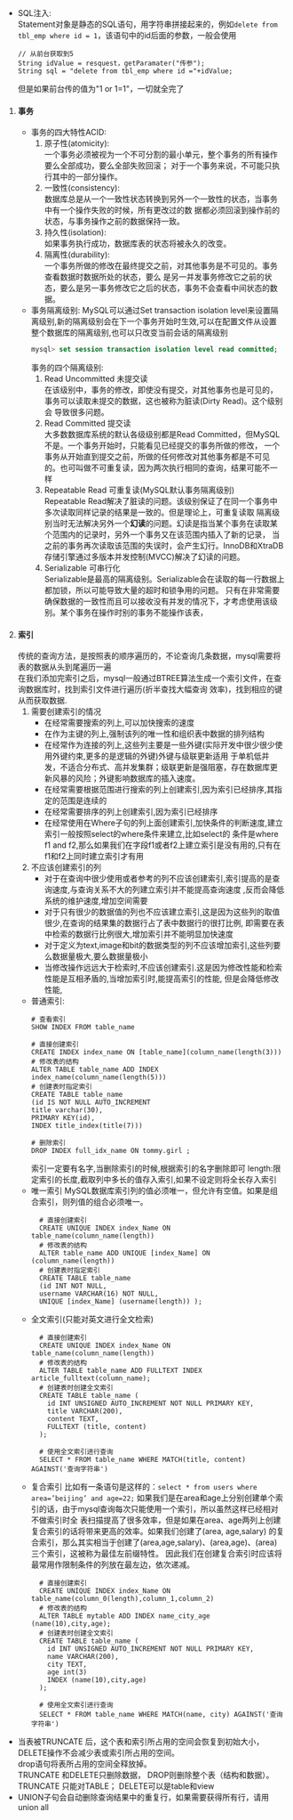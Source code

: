 - SQL注入:  
    Statement对象是静态的SQL语句，用字符串拼接起来的，例如```delete from tbl_emp where id = 1```，该语句中的id后面的参数，一般会使用
    ```
    // 从前台获取到5
    String idValue = resquest，getParamater("传参");
    String sql = "delete from tbl_emp where id ="+idValue;
    ```
    但是如果前台传的值为"1 or 1=1"，一切就全完了
1. #### 事务
    - 事务的四大特性ACID:  
        1. 原子性(atomicity):  
            一个事务必须被视为一个不可分割的最小单元，整个事务的所有操作要么全部成功，要么全部失败回滚；
            对于一个事务来说，不可能只执行其中的一部分操作。
        2. 一致性(consistency):  
            数据库总是从一个一致性状态转换到另外一个一致性的状态，当事务中有一个操作失败的时候，所有更改过的数
            据都必须回滚到操作前的状态，与事务操作之前的数据保持一致。
        3. 持久性(isolation):  
            如果事务执行成功，数据库表的状态将被永久的改变。
        4. 隔离性(durability):  
            一个事务所做的修改在最终提交之前，对其他事务是不可见的。事务查看数据时数据所处的状态，要么
            是另一并发事务修改它之前的状态，要么是另一事务修改它之后的状态，事务不会查看中间状态的数据。  
    - 事务隔离级别:
        MySQL可以通过Set transaction isolation level来设置隔离级别,新的隔离级别会在下一个事务开始时生效,可以在配置文件从设置
        整个数据库的隔离级别,也可以只改变当前会话的隔离级别
        ```sql
        mysql> set session transaction isolation level read committed;
        ```  
        事务的四个隔离级别:
        1. Read Uncommitted 未提交读  
        在该级别中，事务的修改，即使没有提交，对其他事务也是可见的，事务可以读取未提交的数据，这也被称为脏读(Dirty Read)。这个级别会
        导致很多问题。
        2. Read Committed 提交读  
        大多数数据库系统的默认各级级别都是Read Committed，但MySQL不是。一个事务开始时，只能看见已经提交的事务所做的修改，
        一个事务从开始直到提交之前，所做的任何修改对其他事务都是不可见的。也可叫做不可重复读，因为两次执行相同的查询，结果可能不一样
        3. Repeatable Read 可重复读(MySQL默认事务隔离级别)  
        Repeatable Read解决了脏读的问题。该级别保证了在同一个事务中多次读取同样记录的结果是一致的。但是理论上，可重复读取
        隔离级别当时无法解决另外一个**幻读**的问题。幻读是指当某个事务在读取某个范围内的记录时，另外一个事务又在该范围内插入了新的记录，
        当之前的事务再次读取该范围的失误时，会产生幻行。InnoDB和XtraDB存储引擎通过多版本并发控制(MVCC)解决了幻读的问题。
        4. Serializable 可串行化  
        Serializable是最高的隔离级别。Serializable会在读取的每一行数据上都加锁，所以可能导致大量的超时和锁争用的问题。
        只有在非常需要确保数据的一致性而且可以接收没有并发的情况下，才考虑使用该级别。某个事务在操作时别的事务不能操作该表，
2. #### 索引
    传统的查询方法，是按照表的顺序遍历的，不论查询几条数据，mysql需要将表的数据从头到尾遍历一遍  
    在我们添加完索引之后，mysql一般通过BTREE算法生成一个索引文件，在查询数据库时，找到索引文件进行遍历(折半查找大幅查询
    效率)，找到相应的键从而获取数据.    
    1. 需要创建索引的情况
        - 在经常需要搜索的列上,可以加快搜索的速度
        - 在作为主键的列上,强制该列的唯一性和组织表中数据的排列结构
        - 在经常作为连接的列上,这些列主要是一些外键(实际开发中很少很少使用外键约束,更多的是逻辑的外键)外键与级联更新适用
        于单机低并发，不适合分布式、高并发集群；级联更新是强阻塞，存在数据库更新风暴的风险；外键影响数据库的插入速度。  
        - 在经常需要根据范围进行搜索的列上创建索引,因为索引已经排序,其指定的范围是连续的
        - 在经常需要排序的列上创建索引,因为索引已经排序
        - 在经常使用在Where子句的列上面创建索引,加快条件的判断速度,建立索引一般按照select的where条件来建立,比如select的
        条件是where f1 and f2,那么如果我们在字段f1或者f2上建立索引是没有用的,只有在f1和f2上同时建立索引才有用
    2. 不应该创建索引的列
        - 对于在查询中很少使用或者参考的列不应该创建索引,索引提高的是查询速度,与查询关系不大的列建立索引并不能提高查询速度
        ,反而会降低系统的维护速度,增加空间需要
        - 对于只有很少的数据值的列也不应该建立索引,这是因为这些列的取值很少,在查询的结果集的数据行占了表中数据行的很打比例,
        即需要在表中检索的数据行比例很大,增加索引并不能明显加快速度
        - 对于定义为text,image和bit的数据类型的列不应该增加索引,这些列要么数据量极大,要么数据量极小
        - 当修改操作远远大于检索时,不应该创建索引.这是因为修改性能和检索性能是互相矛盾的,当增加索引时,能提高索引的性能,
        但是会降低修改性能,
    - 普通索引:
        ```mysql
        # 查看索引      
        SHOW INDEX FROM table_name
  
        # 直接创建索引
        CREATE INDEX index_name ON [table_name](column_name(length(3)))
        # 修改表的结构 
        ALTER TABLE table_name ADD INDEX index_name(column_name(length(5)))
        # 创建表时指定索引
        CREATE TABLE table_name
        (id IS NOT NULL AUTO_INCREMENT
        title varchar(30),
        PRIMARY KEY(id),
        INDEX title_index(title(7)))
  
        # 删除索引
        DROP INDEX full_idx_name ON tommy.girl ;
        ```
        索引一定要有名字,当删除索引的时候,根据索引的名字删除即可
        length:限定索引的长度,截取列中多长的值存入索引,如果不设定则将全长存入索引
    - 唯一索引
        MySQL数据库索引列的值必须唯一，但允许有空值。如果是组合索引，则列值的组合必须唯一。
        ```mysql
          # 直接创建索引
          CREATE UNIQUE INDEX index_Name ON table_name(column_name(length)) 
          # 修改表的结构 
          ALTER table_name ADD UNIQUE [index_Name] ON (column_name(length)) 
          # 创建表时指定索引
          CREATE TABLE table_name
          (id INT NOT NULL, 
          username VARCHAR(16) NOT NULL, 
          UNIQUE [index_Name] (username(length)) );  
        ```
    - 全文索引(只能对英文进行全文检索)
        ```mysql
          # 直接创建索引
          CREATE UNIQUE INDEX index_Name ON table_name(column_name(length)) 
          # 修改表的结构 
          ALTER TABLE table_name ADD FULLTEXT INDEX article_fulltext(column_name);
          # 创建表时创建全文索引
          CREATE TABLE table_name (
            id INT UNSIGNED AUTO_INCREMENT NOT NULL PRIMARY KEY,
            title VARCHAR(200),
            content TEXT,
            FULLTEXT (title, content) 
          );

          # 使用全文索引进行查询
          SELECT * FROM table_name WHERE MATCH(title, content) AGAINST('查询字符串')
        ```
    - 复合索引
        比如有一条语句是这样的：```select * from users where area=’beijing’ and age=22;```
        如果我们是在area和age上分别创建单个索引的话，由于mysql查询每次只能使用一个索引，所以虽然这样已经相对不做索引时全
        表扫描提高了很多效率，但是如果在area、age两列上创建复合索引的话将带来更高的效率。如果我们创建了(area, age,salary)
        的复合索引，那么其实相当于创建了(area,age,salary)、(area,age)、(area)三个索引，这被称为最佳左前缀特性。
        因此我们在创建复合索引时应该将最常用作限制条件的列放在最左边，依次递减。
        ```mysql
          # 直接创建索引
          CREATE UNIQUE INDEX index_Name ON table_name(column_0(length),column_1,column_2) 
          # 修改表的结构 
          ALTER TABLE mytable ADD INDEX name_city_age (name(10),city,age); 
          # 创建表时创建全文索引
          CREATE TABLE table_name (
            id INT UNSIGNED AUTO_INCREMENT NOT NULL PRIMARY KEY,
            name VARCHAR(200),
            city TEXT,
            age int(3)
            INDEX (name(10),city,age) 
          );

          # 使用全文索引进行查询
          SELECT * FROM table_name WHERE MATCH(name, city) AGAINST('查询字符串')
        ```
        
-  当表被TRUNCATE 后，这个表和索引所占用的空间会恢复到初始大小，  
   DELETE操作不会减少表或索引所占用的空间。  
   drop语句将表所占用的空间全释放掉。  
   TRUNCATE 和DELETE只删除数据， DROP则删除整个表（结构和数据）。  
   TRUNCATE 只能对TABLE； DELETE可以是table和view  
-  UNION子句会自动删除查询结果中的重复行，如果需要获得所有行，请用union all
